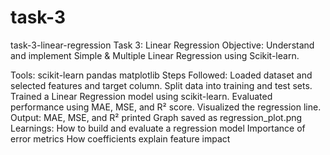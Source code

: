 # task-3
task-3-linear-regression
Task 3: Linear Regression
Objective:
Understand and implement Simple & Multiple Linear Regression using Scikit-learn.

Tools:
scikit-learn
pandas
matplotlib
Steps Followed:
Loaded dataset and selected features and target column.
Split data into training and test sets.
Trained a Linear Regression model using scikit-learn.
Evaluated performance using MAE, MSE, and R² score.
Visualized the regression line.
Output:
MAE, MSE, and R² printed
Graph saved as regression_plot.png
Learnings:
How to build and evaluate a regression model
Importance of error metrics
How coefficients explain feature impact
